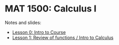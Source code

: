 # MAT 1500: Calculus I

Notes and slides:
* [Lesson 0: Intro to Course](lesson0.html)
* [Lesson 1: Review of functions / Intro to Calculus](lesson1.html)
